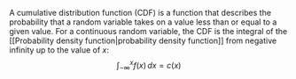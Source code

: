A cumulative distribution function (CDF) is a function that describes the probability that a random variable takes on a value less than or equal to a given value. For a continuous random variable, the CDF is the integral of the [[Probability density function|probability density function]] from negative infinity up to the value of $x$:
$$
\int_{-\infty}^{x} f(x) \, dx = c(x)
$$